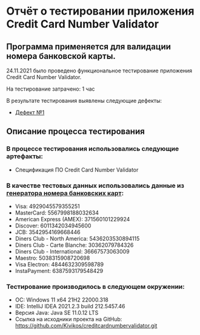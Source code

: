 # Отчёт о тестировании приложения Credit Card Number Validator
## Программа применяется для валидации номера банковской карты. 
24.11.2021 было проведено функциональное тестирование приложения Credit Card Number Validator.

На тестирование затрачено: 1 час

В результате тестирования выявлены следующие дефекты:
* [Дефект №1](https://github.com/Kivikos/creditcardnumbervalidator/issues/1#issue-1063161978)

## Описание процесса тестирования

### В процессе тестирования использовались следующие артефакты:
* Спецификация ПО Credit Card Number Validator

### В качестве тестовых данных использовались данные из [генератора номера банковских карт](https://www.freeformatter.com/credit-card-number-generator-validator.html):
* Visa: 4929045579355251
* MasterCard: 5567998188032634
* American Express (AMEX): 371560101229924
* Discover: 6011342034945600
* JCB: 3542954169668446
* Diners Club - North America: 5436203530894115
* Diners Club - Carte Blanche: 30362079784326
* Diners Club - International: 36667573063009
* Maestro: 5038315908720698
* Visa Electron: 4844632309598789
* InstaPayment: 6387593179548429

### Тестирование производилось в следующем окружении:
* ОС: Windows 11 x64 21H2 22000.318
* IDE: IntelliJ IDEA 2021.2.3 build 212.5457.46
* Версия Java: Java SE 11.0.12 LTS
* Ссылка на исходники проекта на GitHub: https://github.com/Kivikos/creditcardnumbervalidator.git
